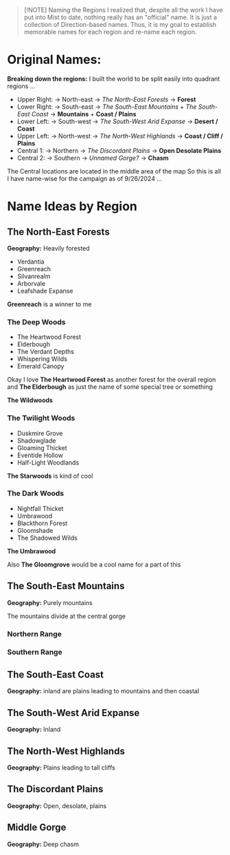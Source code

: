
> [!NOTE] Naming the Regions
> I realized that, despite all the work I have put into Mist to date, nothing really has an "official" name. It is just a collection of Direction-based names. Thus, it is my goal to establish memorable names for each region and re-name each region. 
# Original Names:
**Breaking down the regions:** I built the world to be split easily into quadrant regions ... 
- Upper Right: -> North-east -> *The North-East Forests* -> **Forest**
- Lower Right: -> South-east -> *The South-East Mountains* + *The South-East Coast* -> **Mountains** + **Coast / Plains**
- Lower Left: -> South-west -> *The South-West Arid Expanse* -> **Desert / Coast**
- Upper Left:  -> North-west -> *The North-West Highlands* -> **Coast / Cliff / Plains**
- Central 1: -> Northern -> *The Discordant Plains* -> **Open Desolate Plains**
- Central 2: -> Southern -> *Unnamed Gorge?* -> **Chasm**

The Central locations are located in the middle area of the map
So this is all I have name-wise for the campaign as of 9/26/2024 ... 
# Name Ideas by Region
## The North-East Forests
**Geography:** Heavily forested

- Verdantia
- Greenreach
- Silvanrealm
- Arborvale
- Leafshade Expanse

**Greenreach** is a winner to me

### The Deep Woods
- The Heartwood Forest
- Elderbough
- The Verdant Depths
- Whispering Wilds
- Emerald Canopy

Okay I love **The Heartwood Forest** as another forest for the overall region
and **The Elderbough** as just the name of some special tree or something

**The Wildwoods** 
### The Twilight Woods
- Duskmire Grove
- Shadowglade
- Gloaming Thicket
- Eventide Hollow
- Half-Light Woodlands

**The Starwoods** is kind of cool
### The Dark Woods
- Nightfall Thicket
- Umbrawood
- Blackthorn Forest
- Gloomshade
- The Shadowed Wilds

**The Umbrawood**

Also **The Gloomgrove** would be a cool name for a part of this
## The South-East Mountains
**Geography:** Purely mountains

The mountains divide at the central gorge
### Northern Range
### Southern Range
## The South-East Coast
**Geography:** inland are plains leading to mountains and then coastal 
## The South-West Arid Expanse
**Geography:** Inland 
## The North-West Highlands
**Geography:** Plains leading to tall cliffs
## The Discordant Plains
**Geography:** Open, desolate, plains
## Middle Gorge 
**Geography:** Deep chasm